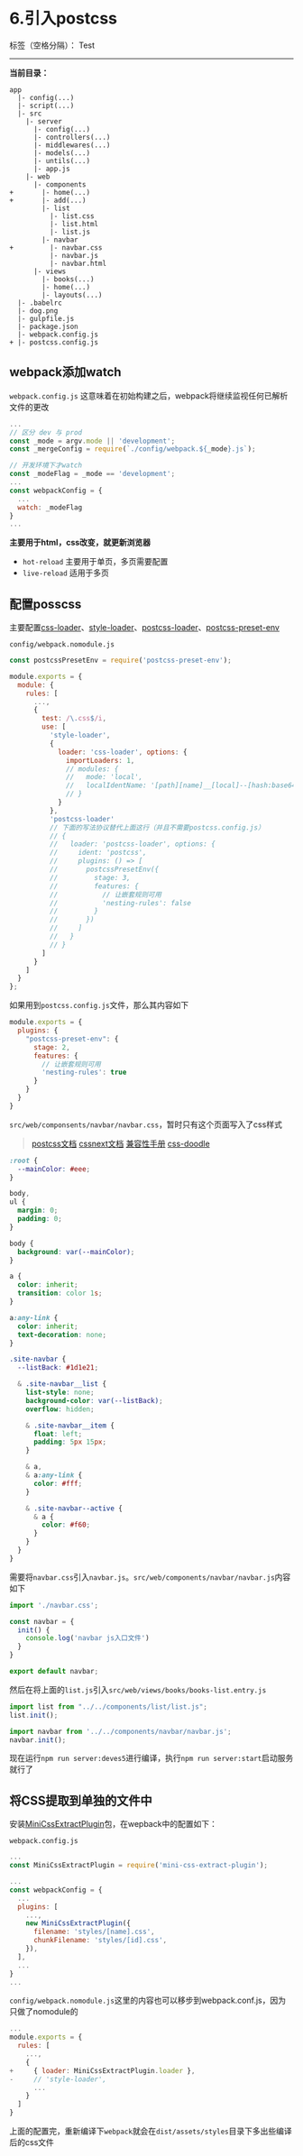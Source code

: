 ﻿# 6.引入postcss

标签（空格分隔）： Test

---

**当前目录：**

    app
      |- config(...)
      |- script(...)
      |- src
        |- server
          |- config(...)
          |- controllers(...)
          |- middlewares(...)
          |- models(...)
          |- untils(...)
          |- app.js
        |- web
          |- components
    +       |- home(...)
    +       |- add(...)
            |- list
              |- list.css
              |- list.html
              |- list.js
            |- navbar
    +         |- navbar.css
              |- navbar.js
              |- navbar.html
          |- views
            |- books(...)
            |- home(...)
            |- layouts(...)
      |- .babelrc
      |- dog.png
      |- gulpfile.js
      |- package.json
      |- webpack.config.js
    + |- postcss.config.js
    
    

<h2>webpack添加watch</h2>

`webpack.config.js`
这意味着在初始构建之后，webpack将继续监视任何已解析文件的更改

```javascript
...
// 区分 dev 与 prod
const _mode = argv.mode || 'development';
const _mergeConfig = require(`./config/webpack.${_mode}.js`);

// 开发环境下才watch
const _modeFlag = _mode == 'development';
...
const webpackConfig = {
  ...
  watch: _modeFlag
}
...
```

**主要用于html，css改变，就更新浏览器**
- `hot-reload` 主要用于单页，多页需要配置
- `live-reload` 适用于多页

<h2>配置posscss</h2>

主要配置[css-loader](https://www.npmjs.com/package/css-loader)、[style-loader](https://www.npmjs.com/package/style-loader)、[postcss-loader](https://www.npmjs.com/package/postcss-loader)、[postcss-preset-env](https://www.npmjs.com/package/postcss-preset-env)


`config/webpack.nomodule.js`

```javascript
const postcssPresetEnv = require('postcss-preset-env');

module.exports = {
  module: {
    rules: [
      ...,
      {
        test: /\.css$/i,
        use: [
          'style-loader',
          {
            loader: 'css-loader', options: {
              importLoaders: 1,
              // modules: {
              //   mode: 'local',
              //   localIdentName: '[path][name]__[local]--[hash:base64:5]',
              // }
            }
          },
          'postcss-loader'
          // 下面的写法协议替代上面这行（并且不需要postcss.config.js）
          // {
          //   loader: 'postcss-loader', options: {
          //     ident: 'postcss',
          //     plugins: () => [
          //       postcssPresetEnv({
          //         stage: 3,
          //         features: {
          //           // 让嵌套规则可用
          //           'nesting-rules': false
          //         }
          //       })
          //     ]
          //   }
          // }
        ]
      }
    ]
  }
};
```

如果用到`postcss.config.js`文件，那么其内容如下

```javascript
module.exports = {
  plugins: {
    "postcss-preset-env": {
      stage: 2,
      features: {
        // 让嵌套规则可用
        'nesting-rules': true
      }
    }
  }
}
```

`src/web/componsents/navbar/navbar.css`，暂时只有这个页面写入了css样式

> [postcss文档](https://preset-env.cssdb.org/features)
> [cssnext文档](https://cssnext.github.io/playground/)
> [兼容性手册](https://cssdb.org/)
> [css-doodle](https://css-doodle.com/)

```css
:root {
  --mainColor: #eee;
}

body,
ul {
  margin: 0;
  padding: 0;
}

body {
  background: var(--mainColor);
}

a {
  color: inherit;
  transition: color 1s;
}

a:any-link {
  color: inherit;
  text-decoration: none;
}

.site-navbar {
  --listBack: #1d1e21;

  & .site-navbar__list {
    list-style: none;
    background-color: var(--listBack);
    overflow: hidden;

    & .site-navbar__item {
      float: left;
      padding: 5px 15px;
    }

    & a,
    & a:any-link {
      color: #fff;
    }

    & .site-navbar--active {
      & a {
        color: #f60;
      }
    }
  }
}
```

需要将`navbar.css`引入`navbar.js`。`src/web/components/navbar/navbar.js`内容如下

```javascript
import './navbar.css';

const navbar = {
  init() {
    console.log('navbar js入口文件')
  }
}

export default navbar;
```

然后在将上面的`list.js`引入`src/web/views/books/books-list.entry.js`

```javascript
import list from "../../components/list/list.js";
list.init();

import navbar from '../../components/navbar/navbar.js';
navbar.init();
```

现在运行`npm run server:deves5`进行编译，执行`npm run server:start`启动服务就行了

<h2>将CSS提取到单独的文件中</h2>

安装[MiniCssExtractPlugin](https://webpack.js.org/plugins/mini-css-extract-plugin/)包，在wepback中的配置如下：

`webpack.config.js`

```javascript
...
const MiniCssExtractPlugin = require('mini-css-extract-plugin');

...
const webpackConfig = {
  ...
  plugins: [
    ...,
    new MiniCssExtractPlugin({
      filename: 'styles/[name].css',
      chunkFilename: 'styles/[id].css',
    }),
  ],
  ...
}
...
```

`config/webpack.nomodule.js`这里的内容也可以移步到webpack.conf.js，因为只做了nomodule的

```javascript
...
module.exports = {
  rules: [
    ...,
    {
+     { loader: MiniCssExtractPlugin.loader },
-     // 'style-loader',
      ...
    }
  ]
}
```

上面的配置完，重新编译下`webpack`就会在`dist/assets/styles`目录下多出些编译后的css文件